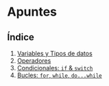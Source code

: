 # Apuntes

## Índice

1. [Variables y Tipos de datos](./001-Variables-y-Tipos.md)
2. [Operadores](./002-Operadores.md)
3. [Condicionales: `if` & `switch`](./003-Condicionales.md)
4. [Bucles: `for`, `while`, `do...while`](./004-Bucles.md)